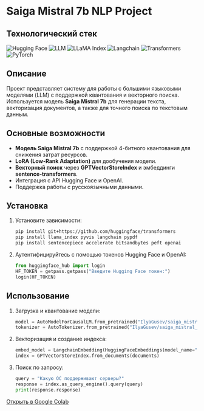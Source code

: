 # Saiga Mistral 7b NLP Project

## Технологический стек

![Hugging Face](https://img.shields.io/badge/-Hugging%20Face-FFD700?logo=huggingface&logoColor=black&style=for-the-badge)
![LLM](https://img.shields.io/badge/-LLMs-ff8800?style=for-the-badge)
![LLaMA Index](https://img.shields.io/badge/-LLaMA%20Index-4b0082?style=for-the-badge)
![Langchain](https://img.shields.io/badge/-Langchain-00FF00?style=for-the-badge)
![Transformers](https://img.shields.io/badge/-Transformers-FF4500?logo=transformers&logoColor=white&style=for-the-badge)
![PyTorch](https://img.shields.io/badge/-PyTorch-EE4C2C?logo=pytorch&logoColor=white&style=for-the-badge)

## Описание
Проект представляет систему для работы с большими языковыми моделями (LLM) с поддержкой квантования и векторного поиска. Используется модель **Saiga Mistral 7b** для генерации текста, векторизация документов, а также для точного поиска по текстовым данным.

## Основные возможности
- **Модель Saiga Mistral 7b** с поддержкой 4-битного квантования для снижения затрат ресурсов.
- **LoRA (Low-Rank Adaptation)** для дообучения модели.
- **Векторный поиск** через **GPTVectorStoreIndex** и эмбеддинги **sentence-transformers**.
- Интеграция с API Hugging Face и OpenAI.
- Поддержка работы с русскоязычными данными.

## Установка
1. Установите зависимости:
    ```bash
    pip install git+https://github.com/huggingface/transformers
    pip install llama_index pyvis langchain pypdf
    pip install sentencepiece accelerate bitsandbytes peft openai
    ```
2. Аутентифицируйтесь с помощью токенов Hugging Face и OpenAI:
    ```python
    from huggingface_hub import login
    HF_TOKEN = getpass.getpass("Введите Hugging Face токен:")
    login(HF_TOKEN)
    ```

## Использование
1. Загрузка и квантование модели:
    ```python
    model = AutoModelForCausalLM.from_pretrained("IlyaGusev/saiga_mistral_7b", quantization_config=quantization_config)
    tokenizer = AutoTokenizer.from_pretrained("IlyaGusev/saiga_mistral_7b")
    ```
2. Векторизация и создание индекса:
    ```python
    embed_model = LangchainEmbedding(HuggingFaceEmbeddings(model_name="sentence-transformers/paraphrase-multilingual-MiniLM-L12-v2"))
    index = GPTVectorStoreIndex.from_documents(documents)
    ```

3. Поиск по запросу:
    ```python
    query = "Какую ОС поддерживают серверы?"
    response = index.as_query_engine().query(query)
    print(response.response)
    ```
[Открыть в Google Colab](https://colab.research.google.com/drive/1iTkRUYHUXelvHr4S6Utx6B8S7xt0xYFz?usp=sharing)
